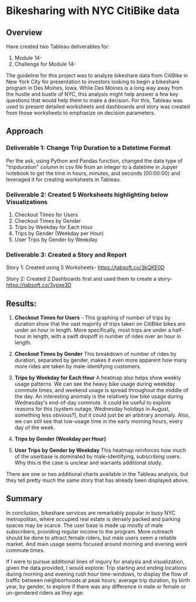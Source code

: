 # Bikesharing with NYC CitiBike data

## Overview
Have created two Tableau deliverables for:
1. Module 14- 
2. Challenge for Module 14- 

The guideline for this project was to analyze bikeshare data from CitiBike in New York City for presentation to investors looking to begin a bikeshare program in Des Moines, Iowa. While Des Moines is a long way away from the hustle and bustle of NYC, this analysis might help answer a few key questions that would help them to make a decision.
For this, Tableau was used to present detailed worksheets and dashboards and story was created from those worksheets to emphasize on decision parameters.

## Approach
### Deliverable 1: Change Trip Duration to a Datetime Format
Per the ask, using Python and Pandas function, changed the data type of "tripduration" column in csv file from an integer to a datetime in Jupyer notebook to get the time in hours, minutes, and seconds (00:00:00) and leveraged it for creating worksheets in Tableau.

### Deliverable 2: Created 5 Worksheets highlighting below Visualizations
1. Checkout Times for Users
2. Checkout Times by Gender
3. Trips by Weekday for Each Hour
4. Trips by Gender (Weekday per Hour) 
5. User Trips by Gender by Weekday 

### Deliverable 3: Created a Story and Report
Story 1: Created using 5 Worksheets- https://tabsoft.co/3kQKE0D

Story 2: Created 2 Dashboards first and used them to create a story- https://tabsoft.co/3ypxe3D


## Results:
1. **Checkout Times for Users** - 
This graphing of number of trips by duration show that the vast majority of trips taken on CitiBike bikes are under an hour in length. More specifically, most trips are under a half-hour in length, with a swift dropoff in number of rides over an hour in length.

2. **Checkout Times by Gender**
This breakdown of number of rides by duration, separated by gender, makes it even more apparent how many more rides are taken by male-identifying customers.

3. **Trips by Weekday for Each Hour**
A heatmap also helps show weekly usage patterns. We can see the heavy bike usage during weekday commute times, and weekend usage is spread throughout the middle of the day. An interesting anomaly is the relatively low bike usage during Wednesday's end-of-day commute. It could be useful to explore reasons for this (system outage, Wednesday holidays in August, something less obvious?), but it could just be an arbitrary anomaly. Also, we can still see that low-usage time in the early morning hours, every day of the week.

4. **Trips by Gender (Weekday per Hour)**
5. **User Trips by Gender by Weekday** 
This heatmap reinforces how much of the userbase is dominated by male-identifying, subscribing users. Why this is the case is unclear and warrants additional study.

There are one or two additional charts available in the Tableau analysis, but they tell pretty much the same story that has already been displayed above.

## Summary
In conclusion, bikeshare services are remarkably popular in busy NYC metropolitan, where occupied real estate is densely packed and parking spaces may be scarce. The user base is made up mostly of male subscribers, providing regular income to the program. More outreach should be done to attract female riders, but male users seem a reliable market. And main usage seems focused around morning and evening work commute times.

If I were to pursue additional lines of inquiry for analysis and visualization, given the data provided, I would explore:
Trip starting and ending locations during morning and evening rush hour time-windows, to display the flow of traffic between neighborhoods at peak hours;
average trip duration, by birth year, by gender, to explore if there was any difference in male or female or un-gendered riders as they age.


